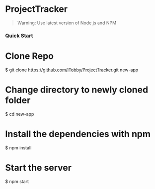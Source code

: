 # ProjectTracker

>Warning: Use latest version of Node.js and NPM

### Quick Start

# Clone Repo
$ git clone https://github.com/iTobby/ProjectTracker.git new-app

# Change directory to newly cloned folder
$ cd new-app

# Install the dependencies with npm
$ npm install

# Start the server
$ npm start
